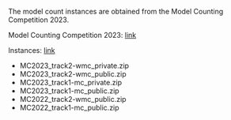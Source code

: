 The model count instances are obtained from the Model Counting Competition 2023.

Model Counting Competition 2023: [link](https://mccompetition.org/2023/mc_description)

Instances: [link](https://cloudstore.zih.tu-dresden.de/index.php/s/fiQ93PCPCX3EwDS)
* MC2023_track2-wmc_private.zip
* MC2023_track2-wmc_public.zip
* MC2023_track1-mc_private.zip
* MC2023_track1-mc_public.zip
* MC2022_track2-wmc_public.zip
* MC2022_track1-mc_public.zip